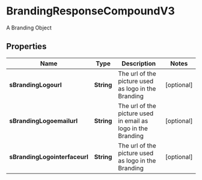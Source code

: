

# BrandingResponseCompoundV3

A Branding Object

## Properties

| Name | Type | Description | Notes |
|------------ | ------------- | ------------- | -------------|
|**sBrandingLogourl** | **String** | The url of the picture used as logo in the Branding |  [optional] |
|**sBrandingLogoemailurl** | **String** | The url of the picture used in email as logo in the Branding |  [optional] |
|**sBrandingLogointerfaceurl** | **String** | The url of the picture used as logo in the Branding |  [optional] |



